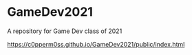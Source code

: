 # GameDev2021
A repository for Game Dev class of 2021

https://c0pperm0ss.github.io/GameDev2021/public/index.html
